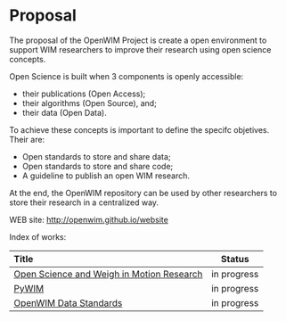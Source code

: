 # Proposal

The proposal of the OpenWIM Project is create a open environment to support WIM researchers to improve their research using open science concepts.

Open Science is built when 3 components is openly accessible:
* their publications (Open Access);
* their algorithms (Open Source), and;
* their data (Open Data).

To achieve these concepts is important to define the specifc objetives. Their are:
* Open standards to store and share data;
* Open standards to store and share code;
* A guideline to publish an open WIM research.

At the end, the OpenWIM repository can be used by other researchers to store their research in a centralized way.

WEB site: http://openwim.github.io/website

Index of works:

|Title                                        | Status     |
|:--------------------------------------------|:----------:|
|[Open Science and Weigh in Motion Research](http://github.com/OpenWIM/Open-Science-and-Weigh-in-Motion-Research-Paper)    | in progress|
|[PyWIM](http://github.com/OpenWIM/PyWIM)                                        | in progress|
|[OpenWIM Data Standards](http://github.com/OpenWIM/openwim-standards/)                       | in progress|

